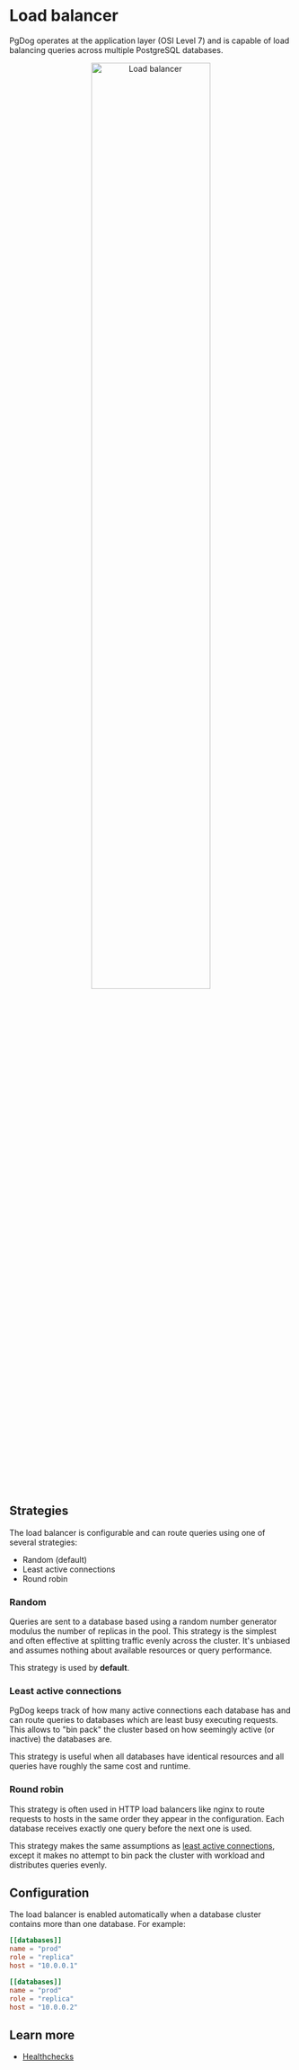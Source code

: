 # Load balancer

PgDog operates at the application layer (OSI Level 7) and is capable of load balancing queries across
multiple PostgreSQL databases.

<center>
  <img src="/images/replicas.png" width="65%" alt="Load balancer" />
</center>

## Strategies

The load balancer is configurable and can route queries
using one of several strategies:

* Random (default)
* Least active connections
* Round robin


### Random

Queries are sent to a database based using a random number generator modulus the number of replicas in the pool.
This strategy is the simplest and often effective at splitting traffic evenly across the cluster. It's unbiased
and assumes nothing about available resources or query performance.

This strategy is used by **default**.

### Least active connections

PgDog keeps track of how many active connections each database has and can route queries to databases
which are least busy executing requests. This allows to "bin pack" the cluster based on how seemingly active
(or inactive) the databases are.

This strategy is useful when all databases have identical resources and all queries have roughly the same
cost and runtime.

### Round robin

This strategy is often used in HTTP load balancers like nginx to route requests to hosts in the
same order they appear in the configuration. Each database receives exactly one query before the next
one is used.

This strategy makes the same assumptions as [least active connections](#least-active-connections), except it makes no attempt to bin pack
the cluster with workload and distributes queries evenly.

## Configuration

The load balancer is enabled automatically when a database cluster contains more than
one database. For example:

```toml
[[databases]]
name = "prod"
role = "replica"
host = "10.0.0.1"

[[databases]]
name = "prod"
role = "replica"
host = "10.0.0.2"
```

## Learn more

- [Healthchecks](healthchecks.md)
